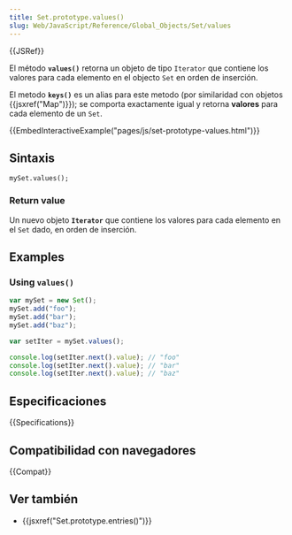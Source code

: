 ```yaml
---
title: Set.prototype.values()
slug: Web/JavaScript/Reference/Global_Objects/Set/values
---
```


{{JSRef}}

El método **`values()`** retorna un objeto de tipo `Iterator` que contiene los valores para cada elemento en el objecto `Set` en orden de inserción.

El metodo **`keys()`** es un alias para este metodo (por similaridad con objetos {{jsxref("Map")}}); se comporta exactamente igual y retorna **valores** para cada elemento de un `Set`.

{{EmbedInteractiveExample("pages/js/set-prototype-values.html")}}

## Sintaxis

```
mySet.values();
```

### Return value

Un nuevo objeto **`Iterator`** que contiene los valores para cada elemento en el `Set` dado, en orden de inserción.

## Examples

### Using `values()`

```js
var mySet = new Set();
mySet.add("foo");
mySet.add("bar");
mySet.add("baz");

var setIter = mySet.values();

console.log(setIter.next().value); // "foo"
console.log(setIter.next().value); // "bar"
console.log(setIter.next().value); // "baz"
```

## Especificaciones

{{Specifications}}

## Compatibilidad con navegadores

{{Compat}}

## Ver también

- {{jsxref("Set.prototype.entries()")}}
